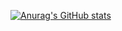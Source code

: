 [![Anurag's GitHub stats](https://github-readme-stats.vercel.app/api?username=ena0)](https://github.com/anuraghazra/github-readme-stats)
